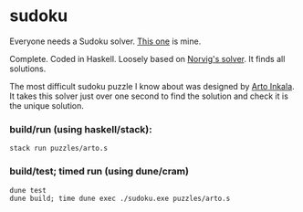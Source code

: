 # sudoku

Everyone needs a Sudoku solver. [This one](src/Sudoku.hs) is mine.

Complete. Coded in Haskell. Loosely based on [Norvig's solver](https://norvig.com/sudoku.html).
It finds all solutions.

The most difficult sudoku puzzle I know about was designed by
[Arto Inkala](https://sudoku2.com/play-the-hardest-sudoku-in-the-world/).
It takes this solver just over one second to find the solution and check it is the unique solution.

### build/run (using haskell/stack):
```
stack run puzzles/arto.s
```

### build/test; timed run (using dune/cram)
```
dune test
dune build; time dune exec ./sudoku.exe puzzles/arto.s
```
